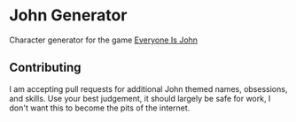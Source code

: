 # John Generator 
Character generator for the game [Everyone Is John](https://img.4plebs.org/boards/tg/image/1377/34/1377343288798.pdf)

## Contributing 
I am accepting pull requests for additional John themed names, obsessions, and skills.
Use your best judgement, it should largely be safe for work, I don't want this to become the pits of the internet. 
